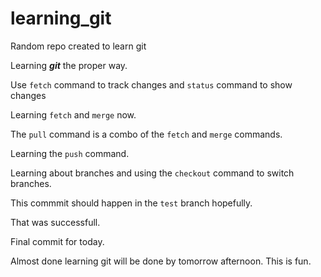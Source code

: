 # learning_git

Random repo created to learn git

Learning **_git_** the proper way.

Use `fetch` command to track changes and `status` command to show changes

Learning `fetch` and `merge` now.

The `pull` command is a combo of the `fetch` and `merge` commands.

Learning the `push` command.

Learning about branches and using the `checkout` command to switch branches.

This commmit should happen in the `test` branch hopefully.

That was successfull.

Final commit for today.

Almost done learning git will be done by tomorrow afternoon.
This is fun.
